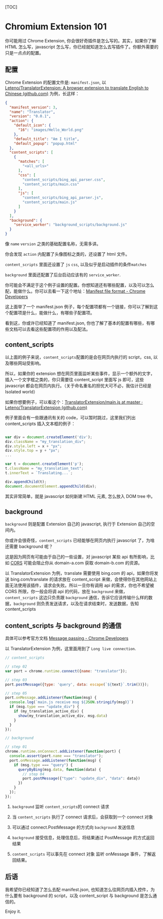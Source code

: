 [TOC]

# Chromium Extension 101

你可能用过 Chrome Extension, 你会很好奇插件是怎么写的。其实，如果你了解 HTML 怎么写，javascript 怎么写，你已经就知道怎么去写插件了。你额外需要的只是一点点的配置。

## 配置

Chrome Extension 的配置文件是: `manifest.json`, 以 [Leteno/TranslatorExtension: A browser extension to translate English to Chinese (github.com)](https://github.com/Leteno/TranslatorExtension) 为例，长这样：

```json
{
  "manifest_version": 3,
  "name": "Translator",
  "version": "0.0.1",
  "action": {
    "default_icon": {
      "16": "images/Hello_World.png"
    },
    "default_title": "Am I title",
    "default_popup": "popup.html"
  },
  "content_scripts": [
    {
      "matches": [
        "<all_urls>"
      ],
      "css": [
        "content_scripts/bing_api_parser.css",
        "content_scripts/main.css"
      ],
      "js": [
        "content_scripts/bing_api_parser.js",
        "content_scripts/main.js"
      ]
    }
  ],
  "background": {
    "service_worker": "background_scripts/background.js"
  }
}
```

像 `name` `version` 之类的基础配置名称，无需多讲。

你会发现 `action` 内配置了头像图标之类的，还设置了 html 文件。

`content_scripts` 里面还设置了 `js` `css`, 以及似乎是启动插件的条件`matches`

`background` 里面还配置了后台启动应该有的 `service_worker`.

你可能会不满足于这个例子设置的配置。你想知道还有哪些配置，以及可以怎么配，能做什么。你可以去看一下这个地址：[Manifest file format - Chrome Developers](https://developer.chrome.com/docs/extensions/mv3/manifest/)

这上面举了一个 manifest.json 例子，每个配置项都有一个链接，你可以了解到这个配置项是什么，能做什么，有哪些子配置项。

看到这，你或许已经知道了 manifest.json, 你也了解了基本的配置有哪些，有哪些文档可以去看这些配置项的作用以及配法。



## content_scripts

以上面的例子来说，`content_scripts`配置的是会在网页内执行的 script，css, 以及哪些网站受影响。

所以，如果你的 extension 想在网页里面监听某些事件，显示一个额外的文字，插入一个文字框之类的，你只需要往 content_script 里面写 js 即可，这些 javascript 都会在网页内执行。（关于命名重名的担忧大可不必，我估计已经是 Isolated world）

如果你想要例子，可以看这个：[TranslatorExtension/main.js at master · Leteno/TranslatorExtension (github.com)](https://github.com/Leteno/TranslatorExtension/blob/master/src/content_scripts/main.js)

例子里面会有一些跟通讯有关的 code，可以暂时跳过，这里我们列出 content_scripts 插入文本框的例子：

```javascript

var div = document.createElement('div');
div.className = "my_translation_div";
div.style.left = x + "px";
div.style.top = y + "px";
...

var t = document.createElement('p');
t.className = "my_translation_text";
t.innerText = `Translating...`;

div.appendChild(t);
document.documentElement.appendChild(div);
```

其实非常简单，就是 javascript 如何新建 HTML 元素, 怎么放入 DOM tree 中。



## background

`background` 则是配置 Extension 自己的 javascript, 执行于 Extension 自己的空间内。

你或许会很奇怪，`content_scripts` 已经能够在网页内执行 javascript 了，为啥还需要 background 呢？

这是因为网页有可能由于自己的一些设置，对 javascript 某些 api 有所影响，比如 [CORS](https://developer.mozilla.org/en-US/docs/Web/HTTP/CORS) 可能会阻止你从 domain-a.com 获取 domain-b.com 的资源。

以 TranslatorExtension 为例，translate 需要使用 bing.com 的 api，如果你将发送 bing.com/translate 的请求放在 content_script 来做，会使得你在其他网站上面无法使用该插件，请求会失败。所以一旦你有调用 api 的需求，你也不希望被 CORS 所限，你一般会将调 api 的代码，放在 `background` 来做，`content_scripts` 这边只负责跟 `background` 通信，告诉它应该传输什么样的数据，`background` 则负责发送请求，以及在请求结束时，发送数据，告知 content_scripts



## content_scripts 与 background 的通信

具体可以参考官方文档 [Message passing - Chrome Developers](https://developer.chrome.com/docs/extensions/mv3/messaging/)

以 TranslatorExtension 为例，这里面用到了 `Long live connection`. 

```js
// content_scripts

// step 02
var port = chrome.runtime.connect({name: "translator"});

// step 03
port.postMessage({type: 'query', data: escape(`${text}`.trim())});

// step 05
port.onMessage.addListener(function(msg) {
  console.log(`main.js receive msg ${JSON.stringify(msg)}`)
  if (msg.type === "update_div") {
    if (my_translation_active_div) {
      show(my_translation_active_div, msg.data)
    }
  }
});

// background

// step 01
chrome.runtime.onConnect.addListener(function(port) {
  console.assert(port.name === "translator");
  port.onMessage.addListener(function(msg) {
    if (msg.type === "query") {
      queryByBing(msg.data, function(data) {
        // step 04
        port.postMessage({"type": "update_div", "data": data})
      })
    }
  });
});

```



1. `background` 监听 `content_scripts`的 connect 请求

2. 当 `content_scripts` 执行了 connect 请求后，会获取到一个 connect 对象

3. 可以通过 connect.PostMessage 的方式向 `background` 发送信息

4. `background` 接受信息，处理信息后，将结果通过 PostMessage 的方式返回结果

5. `content_scripts` 可以事先在 connect 对象 监听 onMessage 事件，了解返回结果。



## 后语

我希望你已经知道了怎么去配 manifest.json, 也知道怎么往网页内插入控件，为什么要有 background 的 script，以及 content_script 与 background 是怎么通信的。



Enjoy it.

